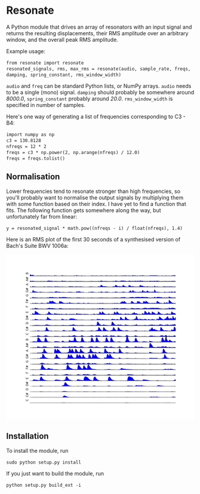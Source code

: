 Resonate
========

A Python module that drives an array of resonators with an input signal and
returns the resulting displacements, their RMS amplitude over an arbitrary window,
and the overall peak RMS amplitude.

Example usage:

    from resonate import resonate
    resonated_signals, rms, max_rms = resonate(audio, sample_rate, freqs, damping, spring_constant, rms_window_width)

`audio` and `freq` can be standard Python lists, or NumPy arrays.
`audio` needs to be a single (mono) signal.
`damping` should probably be somewhere around _8000.0_, `spring_constant` probably around _20.0_.
`rms_window_width` is specified in number of samples.

Here's one way of generating a list of frequencies corresponding to C3 - B4:

    import numpy as np
    c3 = 130.8128
    nfreqs = 12 * 2
    freqs = c3 * np.power(2, np.arange(nfreqs) / 12.0)
    freqs = freqs.tolist()
    
Normalisation
-------------

Lower frequencies tend to resonate stronger than high frequencies, so you'll probably want to normalise the output signals by
multiplying them with some function based on their index. I have yet to find a function that fits. The following function gets
somewhere along the way, but unfortunately far from linear:

    y = resonated_signal * math.pow((nfreqs - i) / float(nfreqs), 1.4)

Here is an RMS plot of the first 30 seconds of a synthesised version of Bach's Suite BWV 1006a:

![Example RMS plot](https://github.com/andreasjansson/resonate/raw/master/example_rms_plot.png)

Installation
------------

To install the module, run

    sudo python setup.py install
    
If you just want to build the module, run

    python setup.py build_ext -i

